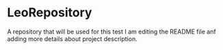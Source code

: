 # LeoRepository
A repository that will be used for this test
I am editing the README file anf adding more details about project description.

